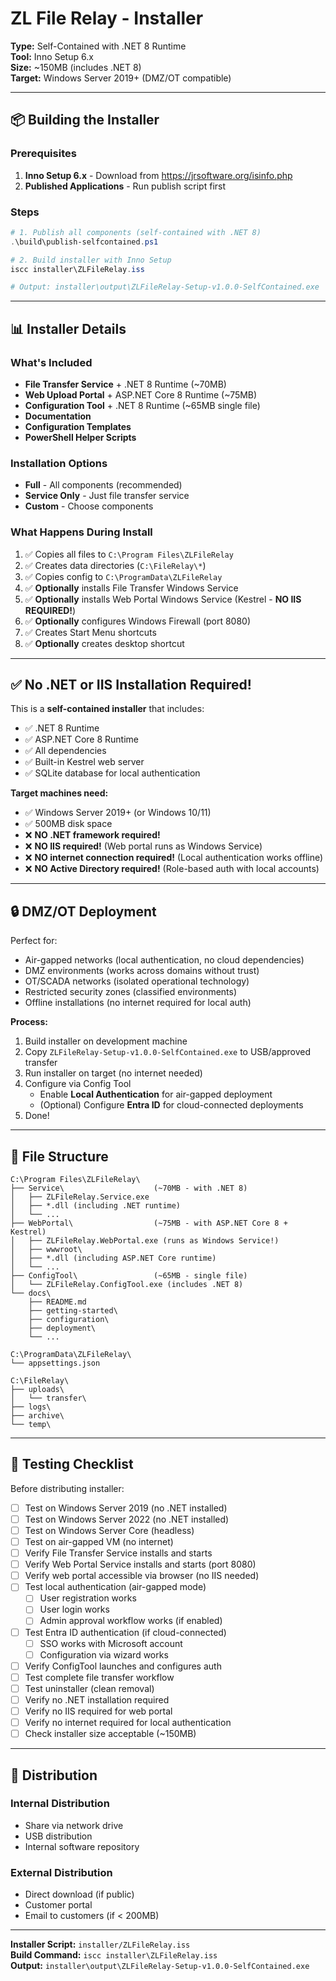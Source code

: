 # ZL File Relay - Installer

**Type:** Self-Contained with .NET 8 Runtime  
**Tool:** Inno Setup 6.x  
**Size:** ~150MB (includes .NET 8)  
**Target:** Windows Server 2019+ (DMZ/OT compatible)

---

## 📦 Building the Installer

### Prerequisites
1. **Inno Setup 6.x** - Download from https://jrsoftware.org/isinfo.php
2. **Published Applications** - Run publish script first

### Steps

```powershell
# 1. Publish all components (self-contained with .NET 8)
.\build\publish-selfcontained.ps1

# 2. Build installer with Inno Setup
iscc installer\ZLFileRelay.iss

# Output: installer\output\ZLFileRelay-Setup-v1.0.0-SelfContained.exe
```

---

## 📊 Installer Details

### What's Included
- **File Transfer Service** + .NET 8 Runtime (~70MB)
- **Web Upload Portal** + ASP.NET Core 8 Runtime (~75MB)
- **Configuration Tool** + .NET 8 Runtime (~65MB single file)
- **Documentation**
- **Configuration Templates**
- **PowerShell Helper Scripts**

### Installation Options
- **Full** - All components (recommended)
- **Service Only** - Just file transfer service
- **Custom** - Choose components

### What Happens During Install
1. ✅ Copies all files to `C:\Program Files\ZLFileRelay`
2. ✅ Creates data directories (`C:\FileRelay\*`)
3. ✅ Copies config to `C:\ProgramData\ZLFileRelay`
4. ✅ **Optionally** installs File Transfer Windows Service
5. ✅ **Optionally** installs Web Portal Windows Service (Kestrel - **NO IIS REQUIRED!**)
6. ✅ **Optionally** configures Windows Firewall (port 8080)
7. ✅ Creates Start Menu shortcuts
8. ✅ **Optionally** creates desktop shortcut

---

## ✅ No .NET or IIS Installation Required!

This is a **self-contained installer** that includes:
- ✅ .NET 8 Runtime
- ✅ ASP.NET Core 8 Runtime  
- ✅ All dependencies
- ✅ Built-in Kestrel web server
- ✅ SQLite database for local authentication

**Target machines need:**
- ✅ Windows Server 2019+ (or Windows 10/11)
- ✅ 500MB disk space
- ❌ **NO .NET framework required!**
- ❌ **NO IIS required!** (Web portal runs as Windows Service)
- ❌ **NO internet connection required!** (Local authentication works offline)
- ❌ **NO Active Directory required!** (Role-based auth with local accounts)

---

## 🔒 DMZ/OT Deployment

Perfect for:
- Air-gapped networks (local authentication, no cloud dependencies)
- DMZ environments (works across domains without trust)
- OT/SCADA networks (isolated operational technology)
- Restricted security zones (classified environments)
- Offline installations (no internet required for local auth)

**Process:**
1. Build installer on development machine
2. Copy `ZLFileRelay-Setup-v1.0.0-SelfContained.exe` to USB/approved transfer
3. Run installer on target (no internet needed)
4. Configure via Config Tool
   - Enable **Local Authentication** for air-gapped deployment
   - (Optional) Configure **Entra ID** for cloud-connected deployments
5. Done!

---

## 🎯 File Structure

```
C:\Program Files\ZLFileRelay\
├── Service\                    (~70MB - with .NET 8)
│   ├── ZLFileRelay.Service.exe
│   ├── *.dll (including .NET runtime)
│   └── ...
├── WebPortal\                  (~75MB - with ASP.NET Core 8 + Kestrel)
│   ├── ZLFileRelay.WebPortal.exe (runs as Windows Service!)
│   ├── wwwroot\
│   ├── *.dll (including ASP.NET Core runtime)
│   └── ...
├── ConfigTool\                 (~65MB - single file)
│   └── ZLFileRelay.ConfigTool.exe (includes .NET 8)
└── docs\
    ├── README.md
    ├── getting-started\
    ├── configuration\
    ├── deployment\
    └── ...

C:\ProgramData\ZLFileRelay\
└── appsettings.json

C:\FileRelay\
├── uploads\
│   └── transfer\
├── logs\
├── archive\
└── temp\
```

---


## 📝 Testing Checklist

Before distributing installer:

- [ ] Test on Windows Server 2019 (no .NET installed)
- [ ] Test on Windows Server 2022 (no .NET installed)
- [ ] Test on Windows Server Core (headless)
- [ ] Test on air-gapped VM (no internet)
- [ ] Verify File Transfer Service installs and starts
- [ ] Verify Web Portal Service installs and starts (port 8080)
- [ ] Verify web portal accessible via browser (no IIS needed)
- [ ] Test local authentication (air-gapped mode)
  - [ ] User registration works
  - [ ] User login works
  - [ ] Admin approval workflow works (if enabled)
- [ ] Test Entra ID authentication (if cloud-connected)
  - [ ] SSO works with Microsoft account
  - [ ] Configuration via wizard works
- [ ] Verify ConfigTool launches and configures auth
- [ ] Test complete file transfer workflow
- [ ] Test uninstaller (clean removal)
- [ ] Verify no .NET installation required
- [ ] Verify no IIS required for web portal
- [ ] Verify no internet required for local authentication
- [ ] Check installer size acceptable (~150MB)

---

## 🚀 Distribution

### Internal Distribution
- Share via network drive
- USB distribution
- Internal software repository

### External Distribution
- Direct download (if public)
- Customer portal
- Email to customers (if < 200MB)

---

**Installer Script:** `installer/ZLFileRelay.iss`  
**Build Command:** `iscc installer\ZLFileRelay.iss`  
**Output:** `installer\output\ZLFileRelay-Setup-v1.0.0-SelfContained.exe`


